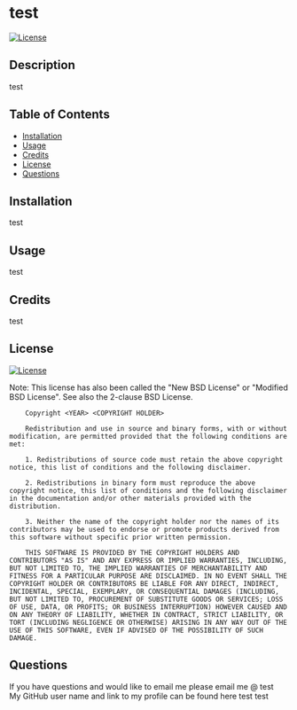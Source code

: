 # test
[![License](https://img.shields.io/badge/License-BSD_3--Clause-blue.svg)](https://opensource.org/licenses/BSD-3-Clause)
    

## Description
test

## Table of Contents

- [Installation](#installation)
- [Usage](#usage)
- [Credits](#credits)
- [License](#license)
- [Questions](#questions)

## Installation
test

## Usage
test

## Credits
test

## License
[![License](https://img.shields.io/badge/License-BSD_3--Clause-blue.svg)](https://opensource.org/licenses/BSD-3-Clause)
    
Note: This license has also been called the "New BSD License" or "Modified BSD License". See also the 2-clause BSD License.

        Copyright <YEAR> <COPYRIGHT HOLDER>
        
        Redistribution and use in source and binary forms, with or without modification, are permitted provided that the following conditions are met:
        
        1. Redistributions of source code must retain the above copyright notice, this list of conditions and the following disclaimer.
        
        2. Redistributions in binary form must reproduce the above copyright notice, this list of conditions and the following disclaimer in the documentation and/or other materials provided with the distribution.
        
        3. Neither the name of the copyright holder nor the names of its contributors may be used to endorse or promote products derived from this software without specific prior written permission.
        
        THIS SOFTWARE IS PROVIDED BY THE COPYRIGHT HOLDERS AND CONTRIBUTORS "AS IS" AND ANY EXPRESS OR IMPLIED WARRANTIES, INCLUDING, BUT NOT LIMITED TO, THE IMPLIED WARRANTIES OF MERCHANTABILITY AND FITNESS FOR A PARTICULAR PURPOSE ARE DISCLAIMED. IN NO EVENT SHALL THE COPYRIGHT HOLDER OR CONTRIBUTORS BE LIABLE FOR ANY DIRECT, INDIRECT, INCIDENTAL, SPECIAL, EXEMPLARY, OR CONSEQUENTIAL DAMAGES (INCLUDING, BUT NOT LIMITED TO, PROCUREMENT OF SUBSTITUTE GOODS OR SERVICES; LOSS OF USE, DATA, OR PROFITS; OR BUSINESS INTERRUPTION) HOWEVER CAUSED AND ON ANY THEORY OF LIABILITY, WHETHER IN CONTRACT, STRICT LIABILITY, OR TORT (INCLUDING NEGLIGENCE OR OTHERWISE) ARISING IN ANY WAY OUT OF THE USE OF THIS SOFTWARE, EVEN IF ADVISED OF THE POSSIBILITY OF SUCH DAMAGE.



## Questions
If you have questions and would like to email me please email me @ test <br>
My GitHub user name and link to my profile can be found here test test
